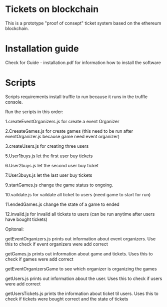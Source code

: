 # Tickets on blockchain

This is a prototype "proof of consept" ticket system based on the ethereum blockchain.


# Installation guide
Check for Guide - installation.pdf for information how to install the software

# Scripts
Scripts requirements install truffle to run because it runs in the truffle console.

Run the scripts in this order:

1.createEventOrganizers.js for create a event Organizer

2.CreeateGames.js for create games (this need to be run after eventOrganizer.js because game need event organizer)

3.createUsers.js for creating three users

5.User1buys.js let the first user buy tickets

6.User2buys.js let the second user buy ticket

7.User3buys.js let the last user buy tickets

9.startGames.js change the game status to ongoing.

10.vaildate.js for vaildate all ticket to users (need game to start for run)

11.endedGames.js change the state of a game to ended

12.invalid.js for invalid all tickets to users (can be run anytime after users have bought tickets)

Opitonal:

getEventOrganizers.js prints out information about event organizers. Use this to check if event organizers were add correct

getGames.js prints out information about game and tickets. Uses this to check if games were add correct

getEventOrganizersGame to see which organizer is organizing the games

getUsers.js prints out information about the user. Uses this to check if users were add correct

getUsersTickets.js prints the information about ticket til users. Uses this to check if tickets were bought correct and the state of tickets
